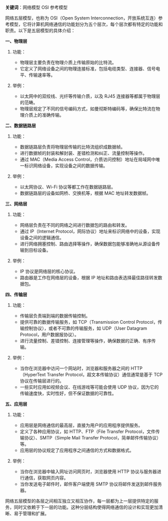 **关键词**：网络模型 OSI 参考模型

网络五层模型，也称为 OSI（Open System Interconnection，开放系统互连）参考模型，它将计算机网络通信的功能划分为五个层次，每个层次都有特定的功能和职责。以下是五层模型的具体介绍：

**一、物理层**

1. 功能：

   - 物理层主要负责在物理介质上传输原始的比特流。
   - 它定义了网络设备之间的物理连接标准，包括电缆类型、连接器、信号电平、传输速率等。

2. 举例：
   - 以太网中的双绞线、光纤等传输介质，以及 RJ45 连接器等都属于物理层的范畴。
   - 物理层规定了不同的信号编码方式，如曼彻斯特编码等，确保比特流在物理介质上的准确传输。

**二、数据链路层**

1. 功能：

   - 数据链路层负责将物理层传输的比特流组织成数据帧。
   - 进行数据帧的封装和解封装、差错检测和纠正、流量控制等操作。
   - 通过 MAC（Media Access Control，介质访问控制）地址在局域网中唯一标识网络设备，实现设备之间的数据传输。

2. 举例：
   - 以太网协议、Wi-Fi 协议等都工作在数据链路层。
   - 数据链路层的设备如网桥、交换机等，根据 MAC 地址转发数据帧。

**三、网络层**

1. 功能：

   - 网络层负责在不同的网络之间进行数据包的路由和转发。
   - 通过 IP（Internet Protocol，网际协议）地址来标识网络中的设备，实现设备之间的逻辑通信。
   - 进行网络拥塞控制、路由选择等操作，确保数据包能够准确地从源设备传输到目标设备。

2. 举例：
   - IP 协议是网络层的核心协议。
   - 路由器是工作在网络层的设备，根据 IP 地址和路由表选择最佳路径转发数据包。

**四、传输层**

1. 功能：

   - 传输层负责端到端的数据传输控制。
   - 提供可靠的数据传输服务，如 TCP（Transmission Control Protocol，传输控制协议），或者不可靠的传输服务，如 UDP（User Datagram Protocol，用户数据报协议）。
   - 进行流量控制、差错控制、连接管理等操作，确保数据的正确、有序传输。

2. 举例：
   - 当你在浏览器中访问一个网站时，浏览器和服务器之间的 HTTP（HyperText Transfer Protocol，超文本传输协议）通信通常是基于 TCP 协议在传输层进行的。
   - 一些实时应用如视频会议、在线游戏等可能会使用 UDP 协议，因为它的传输速度快，实时性好，但不保证数据的可靠性。

**五、应用层**

1. 功能：

   - 应用层是网络通信的最高层，直接为用户的应用程序提供服务。
   - 定义了各种应用协议，如 HTTP、FTP（File Transfer Protocol，文件传输协议）、SMTP（Simple Mail Transfer Protocol，简单邮件传输协议）等。
   - 应用层的协议规定了应用程序之间通信的方式和数据格式。

2. 举例：
   - 当你在浏览器中输入网址访问网页时，浏览器使用 HTTP 协议与服务器进行通信，获取网页内容。
   - 当你发送电子邮件时，邮件客户端使用 SMTP 协议将邮件发送到邮件服务器。

网络五层模型的各层之间相互独立又相互协作，每一层都为上一层提供特定的服务，同时又依赖于下一层的功能。这种分层结构使得网络通信的设计和实现更加清晰、易于管理和扩展。
